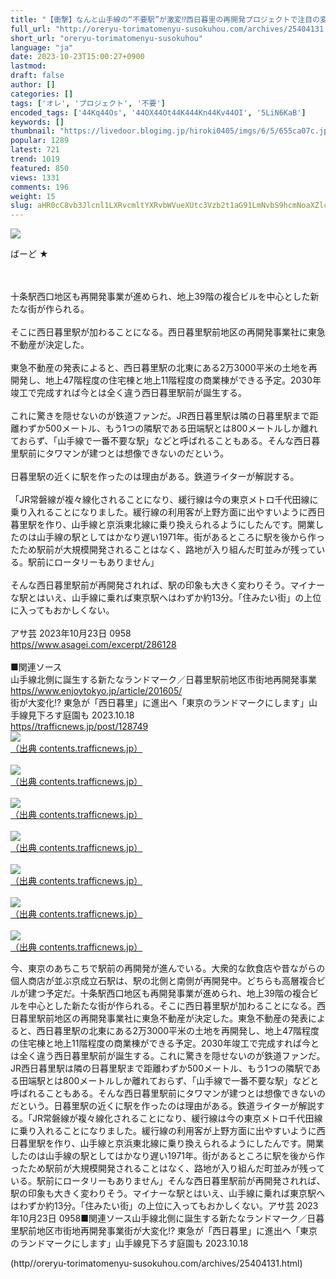 ```yaml
---
title: "【衝撃】なんと山手線の“不要駅”が激変⁉西日暮里の再開発プロジェクトで注目の変化とは？ "
full_url: "http://oreryu-torimatomenyu-susokuhou.com/archives/25404131.html"
short_url: "oreryu-torimatomenyu-susokuhou"
language: "ja"
date: 2023-10-23T15:00:27+0900
lastmod: 
draft: false
author: []
categories: []
tags: ['オレ', 'プロジェクト', '不要']
encoded_tags: ['44Kq44Os', '44OX44Ot44K444Kn44Kv44OI', '5LiN6KaB']
keywords: []
thumbnail: "https://livedoor.blogimg.jp/hiroki0405/imgs/6/5/655ca07c.jpg"
popular: 1289
latest: 721
trend: 1019
featured: 850
views: 1331
comments: 196
weight: 15
slug: aHR0cC8vb3Jlcnl1LXRvcmltYXRvbWVueXUtc3Vzb2t1aG91LmNvbS9hcmNoaXZlcy8yNTQwNDEzMS5odG1s
---
```


![](https://livedoor.blogimg.jp/hiroki0405/imgs/6/5/655ca07c.jpg)

<div><p>ばーど ★ </p><br> <br> 十条駅西口地区も再開発事業が進められ、地上39階の複合ビルを中心とした新たな街が作られる。 <br> <br> そこに西日暮里駅が加わることになる。西日暮里駅前地区の再開発事業社に東急不動産が決定した。 <br> <br> 東急不動産の発表によると、西日暮里駅の北東にある2万3000平米の土地を再開発し、地上47階程度の住宅棟と地上11階程度の商業棟ができる予定。2030年竣工で完成すれば今とは全く違う西日暮里駅前が誕生する。 <br> <br> これに驚きを隠せないのが鉄道ファンだ。JR西日暮里駅は隣の日暮里駅まで距離わずか500メートル、もう1つの隣駅である田端駅とは800メートルしか離れておらず、「山手線で一番不要な駅」などと呼ばれることもある。そんな西日暮里駅前にタワマンが建つとは想像できないのだという。 <br> <br> 日暮里駅の近くに駅を作ったのは理由がある。鉄道ライターが解説する。 <br> <br> 「JR常磐線が複々線化されることになり、緩行線は今の東京メトロ千代田線に乗り入れることになりました。緩行線の利用客が上野方面に出やすいように西日暮里駅を作り、山手線と京浜東北線に乗り換えられるようにしたんです。開業したのは山手線の駅としてはかなり遅い1971年。街があるところに駅を後から作ったため駅前が大規模開発されることはなく、路地が入り組んだ町並みが残っている。駅前にロータリーもありません」 <br> <br> そんな西日暮里駅前が再開発されれば、駅の印象も大きく変わりそう。マイナーな駅とはいえ、山手線に乗れば東京駅へはわずか約13分。「住みたい街」の上位に入ってもおかしくない。 <br> <br> アサ芸 2023年10月23日 0958 <br> <a target='_blank' href='https//www.asagei.com/excerpt/286128'>https//www.asagei.com/excerpt/286128</a> <br> <br> ■関連ソース <br> 山手線北側に誕生する新たなランドマーク／日暮里駅前地区市街地再開発事業 <br> <a target='_blank' href='https//www.enjoytokyo.jp/article/201605/'>https//www.enjoytokyo.jp/article/201605/</a> <br> 街が大変化!? 東急が「西日暮里」に進出へ「東京のランドマークにします」山手線見下ろす庭園も 2023.10.18 <br> <a target='_blank' href='https//trafficnews.jp/post/128749'>https//trafficnews.jp/post/128749</a> <br> <a href='https//contents.trafficnews.jp/post_image/000/225/872/large_s.jpg' target='_blank' class='' id='img_1_1'><img src='https//livedoor.blogimg.jp/hiroki0405/imgs/3/6/369c340b.jpg'><br>（出典 contents.trafficnews.jp）<br></a> <br> <a href='https//contents.trafficnews.jp/post_image/000/225/873/large_1002.jpg' target='_blank' class='' id='img_1_2'><img src='https//livedoor.blogimg.jp/hiroki0405/imgs/b/1/b19f4a9d.jpg'><br>（出典 contents.trafficnews.jp）<br></a> <br> <a href='https//contents.trafficnews.jp/post_image/000/225/875/large_1004.jpg' target='_blank' class='' id='img_1_3'><img src='https//livedoor.blogimg.jp/hiroki0405/imgs/6/b/6bc0e41a.jpg'><br>（出典 contents.trafficnews.jp）<br></a> <br> <a href='https//contents.trafficnews.jp/post_image/000/225/871/large_1001.jpg' target='_blank' class='' id='img_1_4'><img src='https//livedoor.blogimg.jp/hiroki0405/imgs/5/6/5619f9fa.jpg'><br>（出典 contents.trafficnews.jp）<br></a> <br> <a href='https//contents.trafficnews.jp/post_image/000/225/877/large_1006.jpg' target='_blank' class='' id='img_1_5'><img src='https//livedoor.blogimg.jp/hiroki0405/imgs/0/c/0c43eeb0.jpg'><br>（出典 contents.trafficnews.jp）<br></a> <br> <a href='https//contents.trafficnews.jp/post_image/000/225/878/large_1007.jpg' target='_blank' class='' id='img_1_6'><img src='https//livedoor.blogimg.jp/hiroki0405/imgs/0/b/0b811e6c.jpg'><br>（出典 contents.trafficnews.jp）<br></a> <br> <a href='https//contents.trafficnews.jp/post_image/000/225/879/large_1008.jpg' target='_blank' class='' id='img_1_7'><img src='https//livedoor.blogimg.jp/hiroki0405/imgs/6/3/638fcd73.jpg'><br>（出典 contents.trafficnews.jp）<br></a> <p>今、東京のあちこちで駅前の再開発が進んでいる。大衆的な飲食店や昔ながらの個人商店が並ぶ京成立石駅は、駅の北側と南側が再開発中。どちらも高層複合ビルが建つ予定だ。十条駅西口地区も再開発事業が進められ、地上39階の複合ビルを中心とした新たな街が作られる。そこに西日暮里駅が加わることになる。西日暮里駅前地区の再開発事業社に東急不動産が決定した。東急不動産の発表によると、西日暮里駅の北東にある2万3000平米の土地を再開発し、地上47階程度の住宅棟と地上11階程度の商業棟ができる予定。2030年竣工で完成すれば今とは全く違う西日暮里駅前が誕生する。これに驚きを隠せないのが鉄道ファンだ。JR西日暮里駅は隣の日暮里駅まで距離わずか500メートル、もう1つの隣駅である田端駅とは800メートルしか離れておらず、「山手線で一番不要な駅」などと呼ばれることもある。そんな西日暮里駅前にタワマンが建つとは想像できないのだという。日暮里駅の近くに駅を作ったのは理由がある。鉄道ライターが解説する。「JR常磐線が複々線化されることになり、緩行線は今の東京メトロ千代田線に乗り入れることになりました。緩行線の利用客が上野方面に出やすいように西日暮里駅を作り、山手線と京浜東北線に乗り換えられるようにしたんです。開業したのは山手線の駅としてはかなり遅い1971年。街があるところに駅を後から作ったため駅前が大規模開発されることはなく、路地が入り組んだ町並みが残っている。駅前にロータリーもありません」そんな西日暮里駅前が再開発されれば、駅の印象も大きく変わりそう。マイナーな駅とはいえ、山手線に乗れば東京駅へはわずか約13分。「住みたい街」の上位に入ってもおかしくない。アサ芸 2023年10月23日 0958■関連ソース山手線北側に誕生する新たなランドマーク／日暮里駅前地区市街地再開発事業街が大変化!? 東急が「西日暮里」に進出へ「東京のランドマークにします」山手線見下ろす庭園も 2023.10.18</p></div>

(http//oreryu-torimatomenyu-susokuhou.com/archives/25404131.html)
